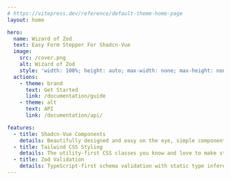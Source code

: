 ```yaml
---
# https://vitepress.dev/reference/default-theme-home-page
layout: home

hero:
  name: Wizard of Zod
  text: Easy Form Stepper For Shadcn-Vue
  image:
    src: /cover.png
    alt: Wizard of Zod
    style: 'width: 100%; height: auto; max-width: none; max-height: none; border-radius: 1rem;'
  actions:
    - theme: brand
      text: Get Started
      link: /documentation/guide
    - theme: alt
      text: API
      link: /documentation/api/

features:
  - title: Shadcn-Vue Components
    details: Beautifully designed and easy on the eye, simple components ready for use.
  - title: Tailwind CSS Styling
    details: The utility-first CSS classes you know and love to make styling and customisation a breeze.
  - title: Zod Validation
    details: TypeScript-first schema validation with static type inference.
---
```


